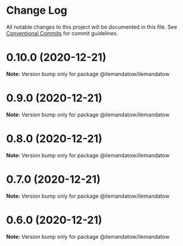 # Change Log

All notable changes to this project will be documented in this file.
See [Conventional Commits](https://conventionalcommits.org) for commit guidelines.

# 0.10.0 (2020-12-21)

**Note:** Version bump only for package @ilemandatow/ilemandatow





# 0.9.0 (2020-12-21)

**Note:** Version bump only for package @ilemandatow/ilemandatow





# 0.8.0 (2020-12-21)

**Note:** Version bump only for package @ilemandatow/ilemandatow





# 0.7.0 (2020-12-21)

**Note:** Version bump only for package @ilemandatow/ilemandatow





# 0.6.0 (2020-12-21)

**Note:** Version bump only for package @ilemandatow/ilemandatow
